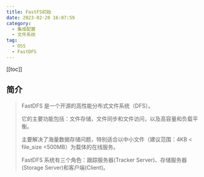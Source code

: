 ```yaml
---
title: FastFS初始
date: 2023-02-20 16:07:59
category: 
  - 集成配置
  - 文件系统
tag: 
  - OSS
  - FastDFS
---
```


<!-- more -->
[[toc]]

## 简介

> FastDFS 是一个开源的高性能分布式文件系统（DFS）。
>
> 它的主要功能包括：文件存储，文件同步和文件访问，以及高容量和负载平衡。
>
> 主要解决了海量数据存储问题，特别适合以中小文件（建议范围：4KB < file_size <500MB）为载体的在线服务。
>
> FastDFS 系统有三个角色：跟踪服务器(Tracker Server)、存储服务器(Storage Server)和客户端(Client)。
